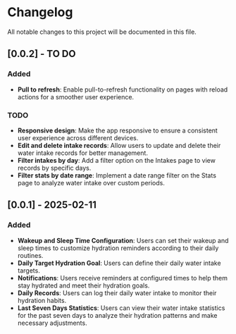 # Changelog

All notable changes to this project will be documented in this file.

## [0.0.2] - TO DO

### Added
- **Pull to refresh**: Enable pull-to-refresh functionality on pages with reload actions for a smoother user experience.

### TODO
- **Responsive design**: Make the app responsive to ensure a consistent user experience across different devices.
- **Edit and delete intake records**: Allow users to update and delete their water intake records for better management.
- **Filter intakes by day**: Add a filter option on the Intakes page to view records by specific days.
- **Filter stats by date range**: Implement a date range filter on the Stats page to analyze water intake over custom periods.

## [0.0.1] - 2025-02-11

### Added
- **Wakeup and Sleep Time Configuration**: Users can set their wakeup and sleep times to customize hydration reminders according to their daily routines.
- **Daily Target Hydration Goal**: Users can define their daily water intake targets.
- **Notifications**: Users receive reminders at configured times to help them stay hydrated and meet their hydration goals.
- **Daily Records**: Users can log their daily water intake to monitor their hydration habits.
- **Last Seven Days Statistics**: Users can view their water intake statistics for the past seven days to analyze their hydration patterns and make necessary adjustments.
